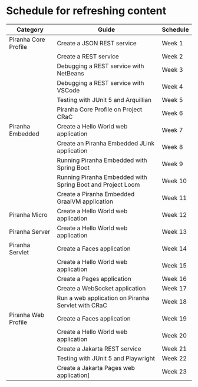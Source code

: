 # Schedule for refreshing content

| Category | Guide | Schedule |
|----------|-------|----------|
| Piranha Core Profile | Create a JSON REST service | Week 1 |
| | Create a REST service | Week 2 |
| | Debugging a REST service with NetBeans | Week 3 |
| | Debugging a REST service with VSCode | Week 4 |
| | Testing with JUnit 5 and Arquillian | Week 5 |
| | Piranha Core Profile on Project CRaC | Week 6 |
| Piranha Embedded | Create a Hello World web application | Week 7 |
| | Create an Piranha Embedded JLink application | Week 8 |
| | Running Piranha Embedded with Spring Boot | Week 9 |
| | Running Piranha Embedded with Spring Boot and Project Loom | Week 10 |
| | Create a Piranha Embedded GraalVM application | Week 11 |
| Piranha Micro | Create a Hello World web application | Week 12 |
| Piranha Server | Create a Hello World web application| Week 13 |
| Piranha Servlet | Create a Faces application | Week 14 |
| | Create a Hello World web application | Week 15 |
| | Create a Pages application | Week 16 |
| | Create a WebSocket application | Week 17 |
| | Run a web application on Piranha Servlet with CRaC | Week 18 |
| Piranha Web Profile | Create a Faces application| Week 19 |
| | Create a Hello World web application | Week 20 |
| | Create a Jakarta REST service | Week 21 |
| | Testing with JUnit 5 and Playwright | Week 22 |
| | Create a Jakarta Pages web application]| Week 23 |
